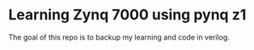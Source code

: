# Learning Zynq 7000 using pynq z1

The goal of this repo is to backup my learning and code in verilog.
